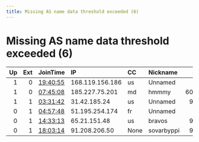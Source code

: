 ```yaml
---
title: Missing AS name data threshold exceeded (6)
---
```


# Missing AS name data threshold exceeded (6)

|   Up |   Ext | JoinTime                                                                                            | IP              | CC   | Nickname   |   ORp |   Dirp | Version   | Contact                   | OS      |   eFamMembers |
|-----:|------:|:----------------------------------------------------------------------------------------------------|:----------------|:-----|:-----------|------:|-------:|:----------|:--------------------------|:--------|--------------:|
|    1 |     0 | [19:40:55](https://metrics.torproject.org/rs.html#details/8FAA3A249AE0143BA78F60F2F0E05200672C46E1) | 168.119.156.186 | us   | Unnamed    |    80 |      0 | 0.4.5.8   | veneltaren@protonmail.com | Linux   |             1 |
|    1 |     0 | [07:45:08](https://metrics.torproject.org/rs.html#details/6A8C939CF258887AD7E48B8CCABED9BAA736F7BA) | 185.227.75.201  | md   | hmmmy      | 60233 |  60234 | 0.4.5.8   | hmmmy@protonmail.com      | FreeBSD |             1 |
|    1 |     1 | [03:31:42](https://metrics.torproject.org/rs.html#details/D55D5F6C5EB8AFA861A455BC44F8E5FD766D5E99) | 31.42.185.24    | us   | Unnamed    |  9001 |   9030 | 0.4.5.8   | cynthia.figueroa25 At yah | Linux   |             1 |
|    0 |     1 | [04:57:48](https://metrics.torproject.org/rs.html#details/0D55642F6D9747E3C86C1D2290A9325859D174A0) | 51.195.254.174  | fr   | Unnamed    |   443 |     80 | 0.4.5.8   | None                      | Linux   |             1 |
|    0 |     1 | [14:33:13](https://metrics.torproject.org/rs.html#details/FDDC0EC219735135F67605369D01260A726FF30D) | 65.21.151.48    | us   | bravos     |  9001 |      0 | 0.4.5.8   | kirril.lipskoy@rambler.ru | Linux   |             1 |
|    0 |     1 | [18:03:14](https://metrics.torproject.org/rs.html#details/FCC95F9902A4EE1D4DA20FF9D5B31BDD6B687F87) | 91.208.206.50   | None | sovarbyppi |  9001 |      0 | 0.4.5.8   | None                      | Linux   |             1 |
